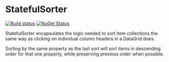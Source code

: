# StatefulSorter

[![Build status](https://ci.appveyor.com/api/projects/status/td92a6w2tjastg5l?svg=true)](https://ci.appveyor.com/project/Aftnet/statefulsorter)
[![NuGet Status](http://nugetstatus.com/StatefulSorter.png)](http://nugetstatus.com/packages/StatefulSorter)

StatefulSorter encapsulates the logic needed to sort item collections the same way as clicking on individual column headers in a DataGrid does.

Sorting by the same property as the last sort will sort items in descending order for that one property, while preserving previous order when possible.